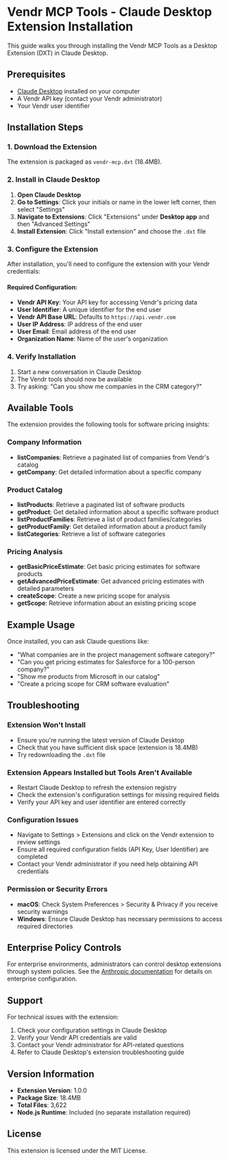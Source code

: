 # Vendr MCP Tools - Claude Desktop Extension Installation

This guide walks you through installing the Vendr MCP Tools as a Desktop Extension (DXT) in Claude Desktop.

## Prerequisites

- [Claude Desktop](https://claude.ai/download) installed on your computer
- A Vendr API key (contact your Vendr administrator)
- Your Vendr user identifier

## Installation Steps

### 1. Download the Extension

The extension is packaged as `vendr-mcp.dxt` (18.4MB).

### 2. Install in Claude Desktop

1. **Open Claude Desktop**
2. **Go to Settings**: Click your initials or name in the lower left corner, then select "Settings"
3. **Navigate to Extensions**: Click "Extensions" under **Desktop app** and then "Advanced Settings"
4. **Install Extension**: Click "Install extension" and choose the `.dxt` file

### 3. Configure the Extension

After installation, you'll need to configure the extension with your Vendr credentials:

#### Required Configuration:
- **Vendr API Key**: Your API key for accessing Vendr's pricing data
- **User Identifier**: A unique identifier for the end user
- **Vendr API Base URL**: Defaults to `https://api.vendr.com`
- **User IP Address**: IP address of the end user
- **User Email**: Email address of the end user
- **Organization Name**: Name of the user's organization

### 4. Verify Installation

1. Start a new conversation in Claude Desktop
2. The Vendr tools should now be available
3. Try asking: "Can you show me companies in the CRM category?"

## Available Tools

The extension provides the following tools for software pricing insights:

### Company Information
- **listCompanies**: Retrieve a paginated list of companies from Vendr's catalog
- **getCompany**: Get detailed information about a specific company

### Product Catalog
- **listProducts**: Retrieve a paginated list of software products
- **getProduct**: Get detailed information about a specific software product
- **listProductFamilies**: Retrieve a list of product families/categories
- **getProductFamily**: Get detailed information about a product family
- **listCategories**: Retrieve a list of software categories

### Pricing Analysis
- **getBasicPriceEstimate**: Get basic pricing estimates for software products
- **getAdvancedPriceEstimate**: Get advanced pricing estimates with detailed parameters
- **createScope**: Create a new pricing scope for analysis
- **getScope**: Retrieve information about an existing pricing scope

## Example Usage

Once installed, you can ask Claude questions like:

- "What companies are in the project management software category?"
- "Can you get pricing estimates for Salesforce for a 100-person company?"
- "Show me products from Microsoft in our catalog"
- "Create a pricing scope for CRM software evaluation"

## Troubleshooting

### Extension Won't Install
- Ensure you're running the latest version of Claude Desktop
- Check that you have sufficient disk space (extension is 18.4MB)
- Try redownloading the `.dxt` file

### Extension Appears Installed but Tools Aren't Available
- Restart Claude Desktop to refresh the extension registry
- Check the extension's configuration settings for missing required fields
- Verify your API key and user identifier are entered correctly

### Configuration Issues
- Navigate to Settings > Extensions and click on the Vendr extension to review settings
- Ensure all required configuration fields (API Key, User Identifier) are completed
- Contact your Vendr administrator if you need help obtaining API credentials

### Permission or Security Errors
- **macOS**: Check System Preferences > Security & Privacy if you receive security warnings
- **Windows**: Ensure Claude Desktop has necessary permissions to access required directories

## Enterprise Policy Controls

For enterprise environments, administrators can control desktop extensions through system policies. See the [Anthropic documentation](https://support.anthropic.com/en/articles/10949351-getting-started-with-local-mcp-servers-on-claude-desktop) for details on enterprise configuration.

## Support

For technical issues with the extension:
1. Check your configuration settings in Claude Desktop
2. Verify your Vendr API credentials are valid
3. Contact your Vendr administrator for API-related questions
4. Refer to Claude Desktop's extension troubleshooting guide

## Version Information

- **Extension Version**: 1.0.0
- **Package Size**: 18.4MB
- **Total Files**: 3,622
- **Node.js Runtime**: Included (no separate installation required)

## License

This extension is licensed under the MIT License.
